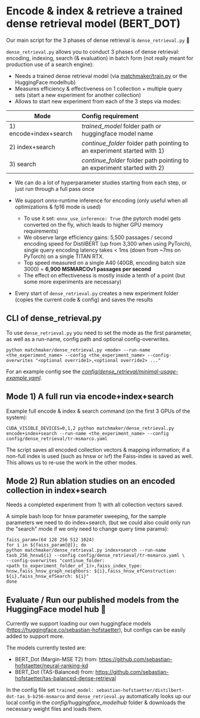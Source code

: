 # Encode & index & retrieve a trained dense retrieval model (BERT_DOT)

Our main script for the 3 phases of dense retrieval is ``dense_retrieval.py`` 🔎

``dense_retrieval.py`` allows you to conduct 3 phases of dense retrieval: encoding, indexing, search (& evaluation) in batch form (not really meant for production use of a search engine):

- Needs a trained dense retrieval model (via [matchmaker/train.py](../matchmaker/train.py) or the HuggingFace modelhub)
- Measures efficiency & effectiveness on 1 collection + multiple query sets (start a new experiment for another collection)
- Allows to start new experiment from each of the 3 steps via modes:

|**Mode**       | **Config requirement** |
| ------------- |:-------------          |
|1) encode+index+search | *trained_model* folder path or huggingface model name |
|2) index+search        | *continue_folder* folder path pointing to an experiment started with 1) |
|3) search              | *continue_folder* folder path pointing to an experiment started with 2) |

- We can do a lot of hyperparameter studies starting from each step, or just run through a full pass once

- We support onnx-runtime inference for encoding (only useful when all optimizations & fp16 mode is used)
    - To use it set: ``onnx_use_inference: True`` (the pytorch model gets converted on the fly, which leads to higher GPU memory requirements)
    - We observe large efficiency gains: 5,500 passages / second encoding speed for DistilBERT (up from 3,300 when using PyTorch), single query encoding latency takes < 1ms (down from ~7ms on PyTorch) on a single TITAN RTX.
    - Top speed measured on a single A40 (40GB, encoding batch size 3000) = **6,900 MSMARCOv1 passages per second**
    - The effect on effectiveness is mostly inside a tenth of a point (but some more experiments are necessary)

- Every start of ``dense_retrieval.py`` creates a new experiment folder (copies the current code & config) and saves the results 

## CLI of dense_retrieval.py

To use ``dense_retrieval.py`` you need to set the mode as the first parameter, as well as a run-name, config path and optional config-overwrites.

````
python matchmaker/dense_retrieval.py <mode> --run-name <the_experiment_name> --config <the_experiment_name> --config-overwrites "<optional override1>,<optional override2> ..."
````

For an example config see the *[config/dense_retrieval/minimal-usage-example.yaml](../config/dense_retrieval/minimal-usage-example.yaml)*.


## Mode 1) A full run via encode+index+search

Example full encode & index & search command (on the first 3 GPUs of the system):
````
CUDA_VISIBLE_DEVICES=0,1,2 python matchmaker/dense_retrieval.py encode+index+search --run-name <the_experiment_name> --config config/dense_retrieval/tr-msmarco.yaml
````

The script saves all encoded collection vectors & mapping information; if a non-full index is used (such as hnsw or ivf) the Faiss-index is saved as well. This allows us to re-use the work in the other modes.

## Mode 2) Run ablation studies on an encoded collection in index+search

Needs a completed experiment from 1) with all collection vectors saved. 

A simple bash loop for hnsw parameter sweeping, for the sample parameters we need to do index+search, (but we could also could only run the "search" mode if we only need to change query time params):
````
faiss_param=(64 128 256 512 1024)
for i in ${faiss_param[@]}; do
python matchmaker/dense_retrieval.py index+search --run-name tasb_256_hnsw${i} --config config/dense_retrieval/tr-msmarco.yaml \
--config-overwrites "continue_folder: <path_to_experiment_folder_of_1)>,faiss_index_type: hnsw,faiss_hnsw_graph_neighbors: ${i},faiss_hnsw_efConstruction: ${i},faiss_hnsw_efSearch: ${i}"
done
````

## Evaluate / Run our published models from the HuggingFace model hub 🤗

Currently we support loading our own huggingface models (https://huggingface.co/sebastian-hofstaetter), but configs can be easily added to support more.

The models currently tested are:

- BERT_Dot (Margin-MSE T2)  from: https://github.com/sebastian-hofstaetter/neural-ranking-kd
- BERT_Dot (TAS-Balanced) from: https://github.com/sebastian-hofstaetter/tas-balanced-dense-retrieval

In the config file set ``trained_model: sebastian-hofstaetter/distilbert-dot-tas_b-b256-msmarco`` and ``dense_retrieval.py`` automatically looks up our local config in the *config/huggingface_modelhub* folder & downloads the necessary weight files and loads them. 

